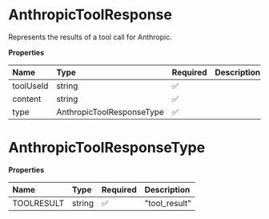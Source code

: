 # AnthropicToolResponse

Represents the results of a tool call for Anthropic.

**Properties**

| Name      | Type                      | Required | Description |
| :-------- | :------------------------ | :------- | :---------- |
| toolUseId | string                    | ✅       |             |
| content   | string                    | ✅       |             |
| type      | AnthropicToolResponseType | ✅       |             |

# AnthropicToolResponseType

**Properties**

| Name       | Type   | Required | Description   |
| :--------- | :----- | :------- | :------------ |
| TOOLRESULT | string | ✅       | "tool_result" |

<!-- This file was generated by liblab | https://liblab.com/ -->
